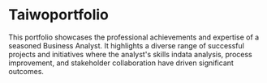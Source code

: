 # Taiwoportfolio
This portfolio showcases the professional achievements and expertise of a seasoned Business Analyst. It highlights a diverse range of successful projects and initiatives where the analyst's skills indata analysis, process improvement, and stakeholder collaboration have driven significant outcomes.
